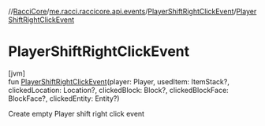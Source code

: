 //[RacciCore](../../../index.md)/[me.racci.raccicore.api.events](../index.md)/[PlayerShiftRightClickEvent](index.md)/[PlayerShiftRightClickEvent](-player-shift-right-click-event.md)

# PlayerShiftRightClickEvent

[jvm]\
fun [PlayerShiftRightClickEvent](-player-shift-right-click-event.md)(player: Player, usedItem: ItemStack?, clickedLocation: Location?, clickedBlock: Block?, clickedBlockFace: BlockFace?, clickedEntity: Entity?)

Create empty Player shift right click event
